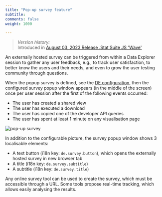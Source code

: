 ```yaml
---
title: "Pop-up survey feature"
subtitle: 
comments: false
weight: 1000

---
```


> *Version history:*  
> Introduced in [August 03, 2023 Release .Stat Suite JS 'Wave'](/dotstatsuite-documentation/changelog/#august-03-2023)  

An externally hosted survey can be triggered from within a Data Explorer session to gather any user feedback, e.g., to track user satisfaction, to better know the users and their needs, and even to grow the user testing community through questions.  

When the popup survey is defined, see the [DE configuration](/dotstatsuite-documentation/de-configuration/#user-research-pop-up-survey-feature), then the configured survey popup window appears (in the middle of the screen) once per user session after the first of the following events occurred: 
- The user has created a shared view
- The user has executed a download
- The user has copied one of the developer API queries
- The user has spent at least 1 minute on any visualisation page  
  
![pop-up survey](/dotstatsuite-documentation/images/pop-up-survey.JPG)  
  
In addition to the configurable picture, the survey popup window shows 3 localisable elements:
- A text button (i18n key: `de.survey.button`), which opens the externally hosted survey in new browser tab
- A title (i18n key: `de.survey.subtitle`)
- A subtitle (i18n key: `de.survey.title`)

Any online survey tool can be used to create the survey, which must be accessible through a URL. Some tools propose real-time tracking, which allows easily analysing the results. 

